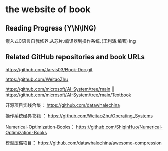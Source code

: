 # the website of  book

## Reading Progress (Y\N\ING)

嵌入式C语言自我修养.从芯片.编译器到操作系统.(王利涛.编著) ing

## Related GitHub repositories and book URLs

https://github.com/Jarvis03/Book-Doc.git

https://github.com/WeitaoZhu

https://github.com/microsoft/AI-System/tree/main     ||   https://github.com/microsoft/AI-System/tree/main/Textbook

开源项目实践合集： https://github.com/datawhalechina

操作系统经典书籍  ： https://github.com/WeitaoZhu/Operating_Systems

Numerical-Optimization-Books： https://github.com/ShiqinHuo/Numerical-Optimization-Books

模型压缩项目： https://github.com/datawhalechina/awesome-compression
